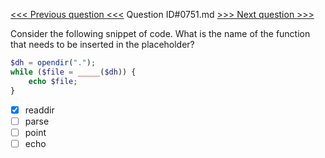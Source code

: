 [<<< Previous question <<<](0750.md)  Question ID#0751.md  [>>> Next question >>>](0752.md) 

Consider the following snippet of code. What is the name of the function that needs to be inserted in the placeholder?

```php
$dh = opendir(".");
while ($file = _____($dh)) {
	echo $file;
}
```

- [x] readdir
- [ ] parse
- [ ] point
- [ ] echo
